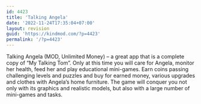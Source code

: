 ```yaml
---
id: 4423
title: 'Talking Angela'
date: '2022-11-24T17:35:04+07:00'
layout: revision
guid: 'https://kindmod.com/?p=4423'
permalink: '/?p=4423'
---
```


Talking Angela (MOD, Unlimited Money) – a great app that is a complete copy of “My Talking Tom”. Only at this time you will care for Angela, monitor her health, feed her and play educational mini-games. Earn coins passing challenging levels and puzzles and buy for earned money, various upgrades and clothes with Angela’s home furniture. The game will conquer you not only with its graphics and realistic models, but also with a large number of mini-games and tasks.